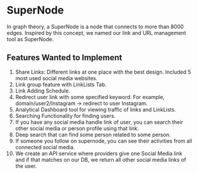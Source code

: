 # SuperNode

In graph theory, a SuperNode is a node that connects to more than 8000 edges. Inspired by this concept, we named our link and URL management tool as SuperNode.

## Features Wanted to Implement
1. Share Links: Different links at one place with the best design. Included 5 most used social media websites.
2. Link group feature with LinkLists Tab.
3. Link Adding Schedule.
4. Redirect user link with some specified keyword. For example, domain/user2/Instagram -> redirect to user Instagram.
5. Analytical Dashboard tool for viewing traffic of links and LinkLists.
6. Searching Functionality for finding users.
7. If you have any social media handle link of user, you can search their other social media or person profile using that link.
8. Deep search that can find some person related to some person.
9. If someone you follow on supernode, you can see their activities from all connected social media.
10. We create an API service where providers give one Social Media link and if that matches on our DB, we return all other social media links of the user.

